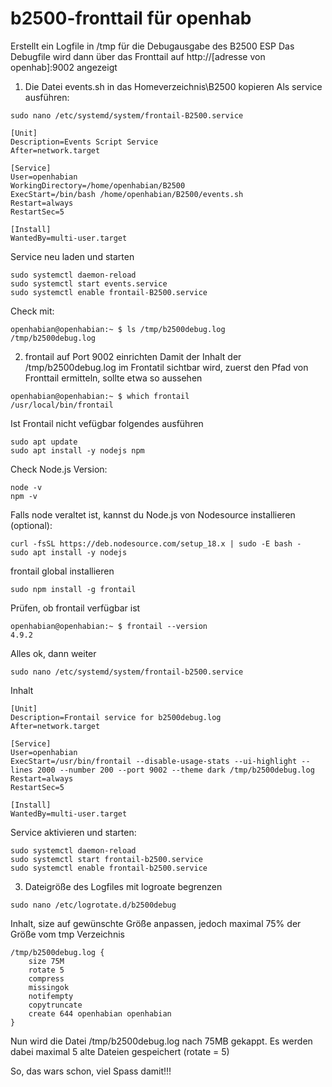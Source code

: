 # b2500-fronttail für openhab


Erstellt ein Logfile in /tmp für die Debugausgabe des B2500 ESP
Das Debugfile wird dann über das Fronttail auf http://[adresse von openhab]:9002 angezeigt

1. Die Datei events.sh in das Homeverzeichnis\B2500 kopieren
   Als service ausführen:
```
sudo nano /etc/systemd/system/frontail-B2500.service
```
```
[Unit]
Description=Events Script Service
After=network.target

[Service]
User=openhabian
WorkingDirectory=/home/openhabian/B2500
ExecStart=/bin/bash /home/openhabian/B2500/events.sh
Restart=always
RestartSec=5

[Install]
WantedBy=multi-user.target
```
Service neu laden und starten
```
sudo systemctl daemon-reload
sudo systemctl start events.service
sudo systemctl enable frontail-B2500.service
```
Check mit:
```
openhabian@openhabian:~ $ ls /tmp/b2500debug.log
/tmp/b2500debug.log
```

2. frontail auf Port 9002 einrichten
Damit der Inhalt der /tmp/b2500debug.log im Frontatil sichtbar wird, zuerst den Pfad von Fronttail ermitteln, sollte etwa so aussehen
```
openhabian@openhabian:~ $ which frontail
/usr/local/bin/frontail
```
Ist Frontail nicht vefügbar folgendes ausführen
```
sudo apt update
sudo apt install -y nodejs npm
```
Check Node.js Version:
```
node -v
npm -v
```
Falls node veraltet ist, kannst du Node.js von Nodesource installieren (optional):
```
curl -fsSL https://deb.nodesource.com/setup_18.x | sudo -E bash -
sudo apt install -y nodejs
```
frontail global installieren
```
sudo npm install -g frontail
```
Prüfen, ob frontail verfügbar ist
```
openhabian@openhabian:~ $ frontail --version
4.9.2
```
Alles ok, dann weiter
```
sudo nano /etc/systemd/system/frontail-b2500.service
```
Inhalt
```
[Unit]
Description=Frontail service for b2500debug.log
After=network.target

[Service]
User=openhabian
ExecStart=/usr/bin/frontail --disable-usage-stats --ui-highlight --lines 2000 --number 200 --port 9002 --theme dark /tmp/b2500debug.log
Restart=always
RestartSec=5

[Install]
WantedBy=multi-user.target
```
Service aktivieren und starten:
```
sudo systemctl daemon-reload
sudo systemctl start frontail-b2500.service
sudo systemctl enable frontail-b2500.service
```
3. Dateigröße des Logfiles mit logroate begrenzen
```
sudo nano /etc/logrotate.d/b2500debug
```
Inhalt, size auf gewünschte Größe anpassen, jedoch maximal 75% der Größe vom tmp Verzeichnis
```
/tmp/b2500debug.log {
    size 75M
    rotate 5
    compress
    missingok
    notifempty
    copytruncate
    create 644 openhabian openhabian
}
```
Nun wird die Datei /tmp/b2500debug.log nach 75MB gekappt.
Es werden dabei maximal 5 alte Dateien gespeichert (rotate = 5)

So, das wars schon, viel Spass damit!!!
